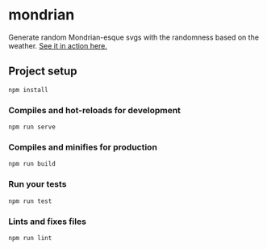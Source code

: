 # mondrian
Generate random Mondrian-esque svgs with the randomness based on the weather.
[See it in action here.](https://nickolas1.github.io/mondrian/)

## Project setup
```
npm install
```

### Compiles and hot-reloads for development
```
npm run serve
```

### Compiles and minifies for production
```
npm run build
```

### Run your tests
```
npm run test
```

### Lints and fixes files
```
npm run lint
```
